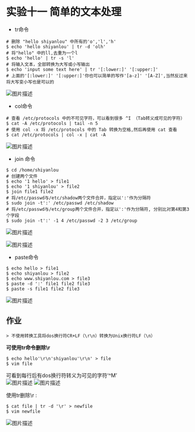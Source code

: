 # 实验十一 简单的文本处理  

* tr命令  

```
# 删除 "hello shiyanlou" 中所有的'o','l','h'  
$ echo 'hello shiyanlou' | tr -d 'olh'  
# 将"hello" 中的ll,去重为一个l  
$ echo 'hello' | tr -s 'l'  
# 将输入文本，全部转换为大写或小写输出  
$ echo 'input some text here' | tr '[:lower:]' '[:upper:]'  
# 上面的'[:lower:]' '[:upper:]'你也可以简单的写作'[a-z]' '[A-Z]',当然反过来将大写变小写也是可以的
```

![图片描述](https://dn-simplecloud.shiyanlou.com/courses/uid1079828-20190527-1558886476375)  

* col命令  

```
# 查看 /etc/protocols 中的不可见字符，可以看到很多 ^I （Tab转义成可见的字符）
$ cat -A /etc/protocols | tail -n 5  
# 使用 col -x 将 /etc/protocols 中的 Tab 转换为空格,然后再使用 cat 查看  
$ cat /etc/protocols | col -x | cat -A
```
![图片描述](https://dn-simplecloud.shiyanlou.com/courses/uid1079828-20190527-1558886720334)  

* join 命令  

```
$ cd /home/shiyanlou  
# 创建两个文件  
$ echo '1 hello' > file1  
$ echo '1 shiyanlou' > file2  
$ join file1 file2  
# 将/etc/passwd与/etc/shadow两个文件合并，指定以':'作为分隔符  
$ sudo join -t':' /etc/passwd /etc/shadow  
# 将/etc/passwd与/etc/group两个文件合并，指定以':'作为分隔符, 分别比对第4和第3个字段  
$ sudo join -t':' -1 4 /etc/passwd -2 3 /etc/group  
```
![图片描述](https://dn-simplecloud.shiyanlou.com/courses/uid1079828-20190527-1558887014001)  

![图片描述](https://dn-simplecloud.shiyanlou.com/courses/uid1079828-20190527-1558887107318)

* paste命令  

```
$ echo hello > file1  
$ echo shiyanlou > file2  
$ echo www.shiyanlou.com > file3  
$ paste -d ':' file1 file2 file3  
$ paste -s file1 file2 file3  
```

![图片描述](https://dn-simplecloud.shiyanlou.com/courses/uid1079828-20190527-1558887271685)  

## 作业 
    > 不使用转换工具将dos换行符CR+LF（\r\n）转换为Unix换行符LF（\n）

 **可使用tr命令删除\r** 

```
$ echo hello'\r\n'shiyanlou'\r\n' > file  
$ vim file
```
可看到每行后有dos换行符转义为可见的字符‘^M’  
![图片描述](https://dn-simplecloud.shiyanlou.com/courses/uid1079828-20190527-1558888992539)
![图片描述](https://dn-simplecloud.shiyanlou.com/courses/uid1079828-20190527-1558888981710)  

使用tr删除\r :  

```
$ cat file | tr -d '\r' > newfile
$ vim newfile
```
![图片描述](https://dn-simplecloud.shiyanlou.com/courses/uid1079828-20190527-1558889101488)

